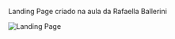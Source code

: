 Landing Page criado na aula da Rafaella Ballerini

![Landing Page](https://github.com/isaquerchaves/LandingPage-BalleBot/assets/89978495/932a9e89-dfef-4d8d-bada-4759277f5f75)
